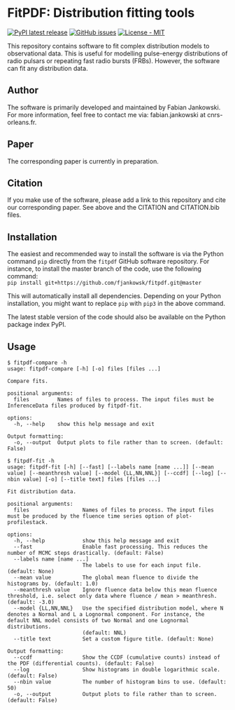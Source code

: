 # FitPDF: Distribution fitting tools #

[![PyPI latest release](https://img.shields.io/pypi/v/fitpdf.svg)](https://pypi.org/project/fitpdf/)
[![GitHub issues](https://img.shields.io/badge/issue_tracking-GitHub-blue.svg)](https://github.com/fjankowsk/fitpdf/issues/)
[![License - MIT](https://img.shields.io/pypi/l/fitpdf.svg)](https://github.com/fjankowsk/fitpdf/blob/master/LICENSE)

This repository contains software to fit complex distribution models to observational data. This is useful for modelling pulse-energy distributions of radio pulsars or repeating fast radio bursts (FRBs). However, the software can fit any distribution data.

## Author ##

The software is primarily developed and maintained by Fabian Jankowski. For more information, feel free to contact me via: fabian.jankowski at cnrs-orleans.fr.

## Paper ##

The corresponding paper is currently in preparation.

## Citation ##

If you make use of the software, please add a link to this repository and cite our corresponding paper. See above and the CITATION and CITATION.bib files.

## Installation ##

The easiest and recommended way to install the software is via the Python command `pip` directly from the `fitpdf` GitHub software repository. For instance, to install the master branch of the code, use the following command:  
`pip install git+https://github.com/fjankowsk/fitpdf.git@master`

This will automatically install all dependencies. Depending on your Python installation, you might want to replace `pip` with `pip3` in the above command.

The latest stable version of the code should also be available on the Python package index PyPI.

## Usage ##

```console
$ fitpdf-compare -h
usage: fitpdf-compare [-h] [-o] files [files ...]

Compare fits.

positional arguments:
  files         Names of files to process. The input files must be InferenceData files produced by fitpdf-fit.

options:
  -h, --help    show this help message and exit

Output formatting:
  -o, --output  Output plots to file rather than to screen. (default: False)
```

```console
$ fitpdf-fit -h
usage: fitpdf-fit [-h] [--fast] [--labels name [name ...]] [--mean value] [--meanthresh value] [--model {LL,NN,NNL}] [--ccdf] [--log] [--nbin value] [-o] [--title text] files [files ...]

Fit distribution data.

positional arguments:
  files                 Names of files to process. The input files must be produced by the fluence time series option of plot-profilestack.

options:
  -h, --help            show this help message and exit
  --fast                Enable fast processing. This reduces the number of MCMC steps drastically. (default: False)
  --labels name [name ...]
                        The labels to use for each input file. (default: None)
  --mean value          The global mean fluence to divide the histograms by. (default: 1.0)
  --meanthresh value    Ignore fluence data below this mean fluence threshold, i.e. select only data where fluence / mean > meanthresh. (default: -3.0)
  --model {LL,NN,NNL}   Use the specified distribution model, where N denotes a Normal and L a Lognormal component. For instance, the default NNL model consists of two Normal and one Lognormal distributions.
                        (default: NNL)
  --title text          Set a custom figure title. (default: None)

Output formatting:
  --ccdf                Show the CCDF (cumulative counts) instead of the PDF (differential counts). (default: False)
  --log                 Show histograms in double logarithmic scale. (default: False)
  --nbin value          The number of histogram bins to use. (default: 50)
  -o, --output          Output plots to file rather than to screen. (default: False)
```
